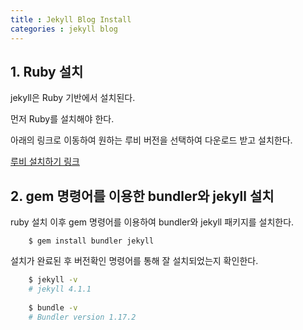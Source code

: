 ```yaml
---
title : Jekyll Blog Install
categories : jekyll blog
--- 
```


## 1. Ruby 설치 

jekyll은 Ruby 기반에서 설치된다. 

먼저 Ruby를 설치해야 한다.

아래의 링크로 이동하여 원하는 루비 버전을 선택하여 다운로드 받고 설치한다.

[루비 설치하기 링크](https://rubyinstaller.org/downloads/)

## 2. gem 명령어를 이용한 bundler와 jekyll 설치

ruby 설치 이후 gem 명령어를 이용하여 bundler와 jekyll 패키지를 설치한다. 

~~~
	$ gem install bundler jekyll
~~~

설치가 완료된 후 버전확인 명령어를 통해 잘 설치되었는지 확인한다. 

~~~bash
	$ jekyll -v
	# jekyll 4.1.1
	
	$ bundle -v 
	# Bundler version 1.17.2
~~~
















